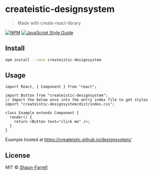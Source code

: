 # createistic-designsystem

> Made with create-react-library

[![NPM](https://img.shields.io/npm/v/createistic-designsystem.svg)](https://www.npmjs.com/package/createistic-designsystem) [![JavaScript Style Guide](https://img.shields.io/badge/code_style-standard-brightgreen.svg)](https://standardjs.com)

## Install

```bash
npm install --save createistic-designsystem
```

## Usage

```tsx
import React, { Component } from "react";

import Button from "createistic-designsystem";
// Import the below once into the entry index file to get styles
import "createistic-designsystem/dist/index.css";

class Example extends Component {
  render() {
    return <Button text="click me" />;
  }
}
```

Example hosted at https://createistic.github.io/designsystem/  

## License

MIT © [Shaun-Farrell](https://github.com/Shaun-Farrell)
